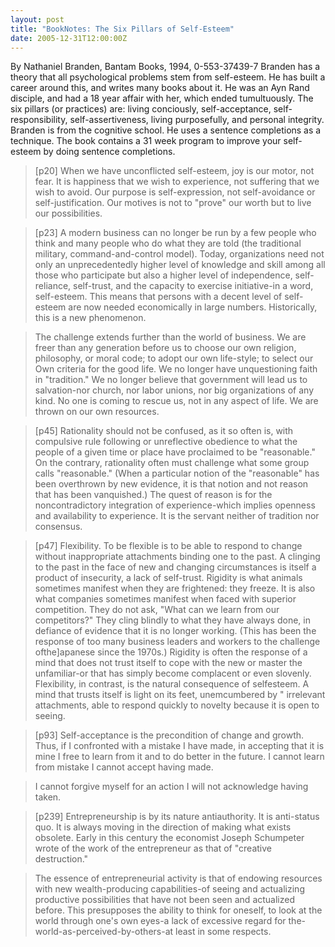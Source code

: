 ```yaml
---
layout: post
title: "BookNotes: The Six Pillars of Self-Esteem"
date: 2005-12-31T12:00:00Z
---
```

By Nathaniel Branden, Bantam Books, 1994, 0-553-37439-7
 Branden has a theory that all psychological problems stem from
self-esteem.  He has built a career around this, and writes many books
about it.  He was an Ayn Rand disciple, and had a 18 year affair with
her, which ended tumultuously.  The six pillars (or practices) are:
living conciously, self-acceptance, self-responsibility,
self-assertiveness, living purposefully, and personal integrity.
Branden is from the cognitive school.  He uses a sentence completions
as a technique.  The book contains a 31 week program to improve your
self-esteem by doing sentence completions.


> [p20] When we have unconflicted self-esteem, joy is our motor, not
> fear.  It is happiness that we wish to experience, not suffering
> that we wish to avoid.  Our purpose is self-expression, not
> self-avoidance or self-justification.  Our motives is not to "prove"
> our worth but to live our possibilities.



> [p23] A modern business can no longer be run by a few people who think
> and many people who do what they are told (the traditional military,
> command-and-control model). Today, organizations need not only an
> unprecedentedly higher level of knowledge and skill among all those
> who participate but also a higher level of independence,
> self-reliance, self-trust, and the capacity to exercise initiative-in
> a word, self-esteem. This means that persons with a decent level of
> self-esteem are now needed economically in large
> numbers. Historically, this is a new phenomenon.



> The challenge extends further than the world of business. We are freer
> than any generation before us to choose our own religion, philosophy,
> or moral code; to adopt our own life-style; to select our Own criteria
> for the good life. We no longer have unquestioning faith in
> "tradition." We no longer believe that government will lead us to
> salvation-nor church, nor labor unions, nor big organizations of any
> kind. No one is coming to rescue us, not in any aspect of life. We are
> thrown on our own resources. 



> [p45] Rationality should not be confused, as it so often is, with
> compulsive rule following or unreflective obedience to what the people of
> a given time or place have proclaimed to be "reasonable." On the contrary,
> rationality often must challenge what some group calls "reasonable."
> (When a particular notion of the "reasonable" has been overthrown by
> new evidence, it is that notion and not reason that has been vanquished.)
> The quest of reason is for the noncontradictory integration of
> experience-which implies openness and availability to experience. It is
> the servant neither of tradition nor consensus.



> [p47] Flexibility. To be flexible is to be able to respond to change
> without inappropriate attachments binding one to the past. A clinging
> to the past in the face of new and changing circumstances is itself a
> product of insecurity, a lack of self-trust. Rigidity is what animals
> sometimes manifest when they are frightened: they freeze. It is also
> what companies sometimes manifest when faced with superior
> competition. They do not ask, "What can we learn from our
> competitors?" They cling blindly to what they have always done, in
> defiance of evidence that it is no longer working. (This has been the
> response of too many business leaders and workers to the challenge
> ofthe]apanese since the 1970s.) Rigidity is often the response of a
> mind that does not trust itself to cope with the new or master the
> unfamiliar-or that has simply become complacent or even
> slovenly. Flexibility, in contrast, is the natural consequence of
> selfesteem. A mind that trusts itself is light on its feet,
> unemcumbered by " irrelevant attachments, able to respond quickly to
> novelty because it is open to seeing.



> [p93] Self-acceptance is the precondition of change and growth. Thus,
> if I confronted with a mistake I have made, in accepting that it is
> mine I free to learn from it and to do better in the future. I cannot
> learn from mistake I cannot accept having made.  



> I cannot forgive myself for an action I will not acknowledge having
> taken.



> [p239] Entrepreneurship is by its nature antiauthority. It is
> anti-status quo. It is always moving in the direction of making what
> exists obsolete. Early in this century the economist Joseph Schumpeter
> wrote of the work of the entrepreneur as that of "creative
> destruction."



> The essence of entrepreneurial activity is that of endowing resources
> with new wealth-producing capabilities-of seeing and actualizing
> productive possibilities that have not been seen and actualized
> before. This presupposes the ability to think for oneself, to look at
> the world through one's own eyes-a lack of excessive regard for
> the-world-as-perceived-by-others-at least in some respects.
> 



